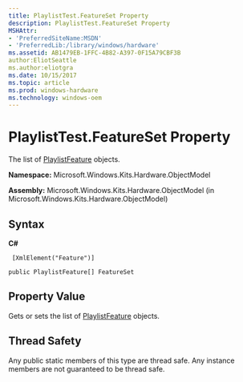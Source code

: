 ```yaml
---
title: PlaylistTest.FeatureSet Property
description: PlaylistTest.FeatureSet Property
MSHAttr:
- 'PreferredSiteName:MSDN'
- 'PreferredLib:/library/windows/hardware'
ms.assetid: AB1479EB-1FFC-4B82-A397-0F15A79CBF3B
author:EliotSeattle
ms.author:eliotgra
ms.date: 10/15/2017
ms.topic: article
ms.prod: windows-hardware
ms.technology: windows-oem
---
```


# PlaylistTest.FeatureSet Property


The list of [PlaylistFeature](playlistfeature-class.md) objects.

**Namespace:** Microsoft.Windows.Kits.Hardware.ObjectModel

**Assembly:** Microsoft.Windows.Kits.Hardware.ObjectModel (in Microsoft.Windows.Kits.Hardware.ObjectModel)

## <span id="Syntax"></span><span id="syntax"></span><span id="SYNTAX"></span>Syntax


**C#**

` [XmlElement("Feature")]`

`public PlaylistFeature[] FeatureSet`

## <span id="Property_Value"></span><span id="property_value"></span><span id="PROPERTY_VALUE"></span>Property Value


Gets or sets the list of [PlaylistFeature](playlistfeature-class.md) objects.

## <span id="Thread_Safety"></span><span id="thread_safety"></span><span id="THREAD_SAFETY"></span>Thread Safety


Any public static members of this type are thread safe. Any instance members are not guaranteed to be thread safe.

 

 






